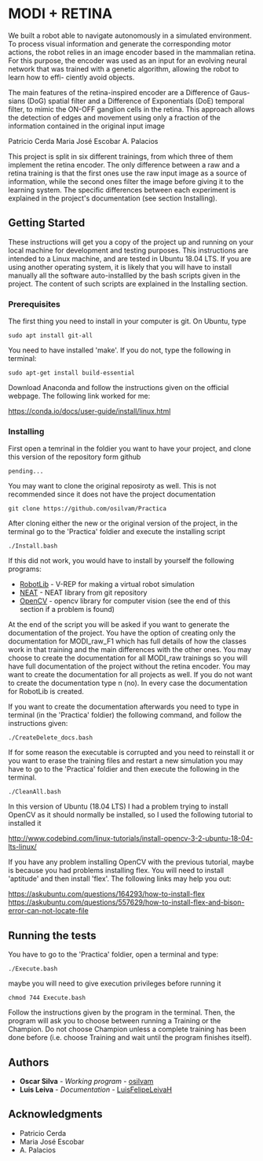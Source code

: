 # MODI + RETINA

We built a robot able to navigate autonomously in a simulated environment. To process visual information and generate the corresponding motor actions, the robot relies in an image encoder based in the mammalian retina. For this purpose, the encoder was used as an input for an evolving neural network that was trained with a genetic algorithm, allowing the robot to learn how to effi- ciently avoid objects.

The main features of the retina-inspired encoder are a Difference of Gaus- sians (DoG) spatial filter and a Difference of Exponentials (DoE) temporal filter, to mimic the ON-OFF ganglion cells in the retina. This approach allows the detection of edges and movement using only a fraction of the information contained in the original input image

Patricio Cerda
Maria José Escobar
A. Palacios

This project is split in six different trainings, from which three of them implement the retina encoder. The only difference between a raw and a retina training is that the first ones use the raw input image as a source of information, while the second ones filter the image before giving it to the learning system. The specific differences between each experiment is explained in the project's documentation (see section Installing).

## Getting Started

These instructions will get you a copy of the project up and running on your local machine for development and testing purposes. This instructions are intended to a Linux machine, and are tested in Ubuntu 18.04 LTS. If you are using another operating system, it is likely that you will have to install manually all the software auto-installled by the bash scripts given in the project. The content of such scripts are explained in the Installing section.

### Prerequisites

The first thing you need to install in your computer is git. On Ubuntu, type

```
sudo apt install git-all
```

You need to have installed 'make'. If you do not, type the following in terminal:

```
sudo apt-get install build-essential
```

Download Anaconda and follow the instructions given on the official webpage. The following link worked for me:

https://conda.io/docs/user-guide/install/linux.html


### Installing

First open a temrinal in the foldier you want to have your project, and clone this version of the repository form github

```
pending...
```

You may want to clone the original reposiroty as well. This is not recommended since it does not have the project documentation

```
git clone https://github.com/osilvam/Practica
```

After cloning either the new or the original version of the project, in the terminal go to the 'Practica' foldier and execute the installing script

```
./Install.bash
```
If this did not work, you would have to install by yourself the following programs:

* [RobotLib](https://github.com/osilvam/RobotLib.git) - V-REP for making a virtual robot simulation
* [NEAT](https://github.com/osilvam/NEAT.git) - NEAT library from git repository
* [OpenCV](https://github.com/Itseez/opencv.git) - opencv library for computer vision (see the end of this section if a problem is found)


At the end of the script you will be asked if you want to generate the documentation of the project. You have the option of creating only the documentation for MODI_raw_F1 which has full details of how the classes work in that training and the main differences with the other ones. You may choose to create the documentation for all MODI_raw trainings so you will have full documentation of the project without the retina encoder. You may want to create the documentation for all projects as well. If you do not want to create the documentation type n (no). In every case the documentation for RobotLib is created.

If you want to create the documentation afterwards you need to type in terminal (in the 'Practica' foldier) the following command, and follow the instructions given:

```
./CreateDelete_docs.bash
```

If for some reason the executable is corrupted and you need to reinstall it or you want to erase the training files and restart a new simulation you may have to go to the 'Practica' foldier and then execute the following in the terminal. 

```
./CleanAll.bash
```

In this version of Ubuntu (18.04 LTS) I had a problem trying to install OpenCV as it should normally be installed, so I used the following tutorial to installed it

http://www.codebind.com/linux-tutorials/install-opencv-3-2-ubuntu-18-04-lts-linux/

If you have any problem installing OpenCV with the previous tutorial, maybe is because you had problems installing flex. You will need to install 'aptitude' and then install 'flex'. The following links may help you out:

https://askubuntu.com/questions/164293/how-to-install-flex
https://askubuntu.com/questions/557629/how-to-install-flex-and-bison-error-can-not-locate-file


## Running the tests

You have to go to the 'Practica' foldier, open a terminal and type:

```
./Execute.bash
```
maybe you will need to give execution privileges before running it

```
chmod 744 Execute.bash
```

Follow the instructions given by the program in the terminal. Then, the program will ask you to choose between running a Training or the Champion. Do not choose Champion unless a complete training has been done before (i.e. choose Training and wait until the program finishes itself).

## Authors

* **Oscar Silva** - *Working program* - [osilvam](https://github.com/osilvam/)
* **Luis Leiva**  - *Documentation*	  - [LuisFelipeLeivaH](https://github.com/LuisFelipeLeivaH)

## Acknowledgments

* Patricio Cerda
* Maria José Escobar
* A. Palacios

